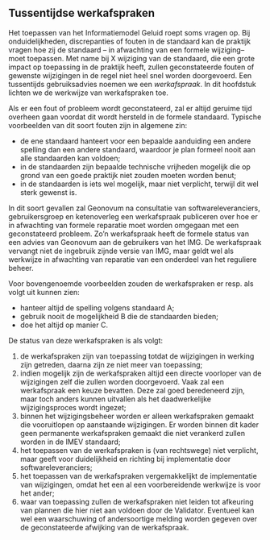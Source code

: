 ## Tussentijdse werkafspraken

Het toepassen van het Informatiemodel Geluid roept soms vragen op. Bij onduidelijkheden, discrepanties of fouten in de standaard kan de praktijk vragen hoe zij de standaard – in afwachting van een formele wijziging– moet toepassen. Met name bij X wijziging van de standaard, die een grote impact op toepassing in de praktijk heeft, zullen geconstateerde fouten of gewenste wijzigingen in de regel niet heel snel worden doorgevoerd. Een tussentijds gebruiksadvies noemen we een <i>werkafspraak</i>. In dit hoofdstuk lichten we de werkwijze van werkafspraken toe.

Als er een fout of probleem wordt geconstateerd, zal er altijd geruime tijd overheen gaan voordat dit wordt hersteld in de formele standaard. Typische voorbeelden van dit soort fouten zijn in algemene zin:

<ul><li>de ene standaard hanteert voor een bepaalde aanduiding een andere spelling dan een andere standaard, waardoor je plan formeel nooit aan alle standaarden kan voldoen;</li>
<li>in de standaarden zijn bepaalde technische vrijheden mogelijk die op grond van een goede praktijk niet zouden moeten worden benut;</li>
<li>in de standaarden is iets wel mogelijk, maar niet verplicht, terwijl dit wel sterk gewenst is.</li>
</ul>

In dit soort gevallen zal Geonovum na consultatie van softwareleveranciers, gebruikersgroep en ketenoverleg een werkafspraak publiceren over hoe er in afwachting van formele reparatie moet worden omgegaan met een geconstateerd probleem. Zo’n werkafspraak heeft de formele status van een advies van Geonovum aan de gebruikers van het IMG. De werkafspraak vervangt niet de ingebruik zijnde versie van IMG, maar geldt wel als werkwijze in afwachting van reparatie van een onderdeel van het reguliere beheer.

Voor bovengenoemde voorbeelden zouden de werkafspraken er resp. als volgt uit kunnen zien:

<ul><li>hanteer altijd de spelling volgens standaard A;</li>
<li>gebruik nooit de mogelijkheid B die de standaarden bieden;</li>
<li>doe het altijd op manier C.</li>
</ul>

De status van deze werkafspraken is als volgt:

<ol><li>de werkafspraken zijn van toepassing totdat de wijzigingen in werking zijn getreden, daarna zijn ze niet meer van toepassing;</li>
<li>indien mogelijk zijn de werkafspraken altijd een directe voorloper van de wijzigingen zelf die zullen worden doorgevoerd. Vaak zal een werkafspraak een keuze bevatten. Deze zal goed beredeneerd zijn, maar toch anders kunnen uitvallen als het daadwerkelijke wijzigingsproces wordt ingezet;</li>
<li>binnen het wijzigingsbeheer worden er alleen werkafspraken gemaakt die vooruitlopen op aanstaande wijzigingen. Er worden binnen dit kader geen permanente werkafspraken gemaakt die niet verankerd zullen worden in de IMEV standaard;</li>
<li>het toepassen van de werkafspraken is (van rechtswege) niet verplicht, maar geeft voor duidelijkheid en richting bij implementatie door softwareleveranciers;</li>
<li>het toepassen van de werkafspraken vergemakkelijkt de implementatie van wijzigingen, omdat het een al een voorbereidende werkwijze is voor het ander;</li>
<li>waar van toepassing zullen de werkafspraken niet leiden tot afkeuring van plannen die hier niet aan voldoen door de Validator. Eventueel kan wel een waarschuwing of andersoortige melding worden gegeven over de geconstateerde afwijking van de werkafspraak.</li>
</ol>

